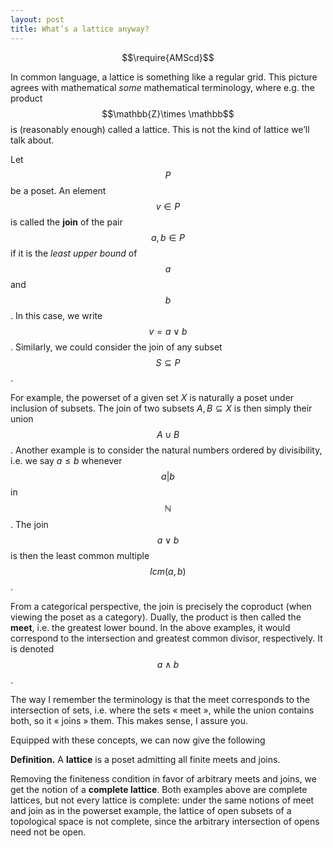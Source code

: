 ```yaml
---
layout: post
title: What’s a lattice anyway?
--- 
```


<script type="text/javascript" src="https://cdn.mathjax.org/mathjax/latest/MathJax.js?config=TeX-AMS-MML_HTMLorMML"></script>
$$\require{AMScd}$$


In common language, a lattice is something like a regular grid. This picture agrees with mathematical *some* mathematical terminology, where e.g. the product $$\mathbb{Z}\times \mathbb$$ is (reasonably enough) called a lattice. This is not the kind of lattice we’ll talk about.

Let $$P$$ be a poset. An element $$v\in P$$ is called the **join** of the pair $$a,b\in P$$ if it is the *least upper bound* of $$a$$ and $$b$$. In this case, we write $$v=a\vee b$$. Similarly, we could consider the join of any subset $$S\subseteq P$$.

For example, the powerset of a given set $X$ is naturally a poset under inclusion of subsets. The join of two subsets $A,B\subseteq X$ is then simply their union $$A\cup B$$. Another example is to consider the natural numbers ordered by divisibility, i.e. we say $a\leq b$ whenever $$a\vert b$$ in $$\mathbb{N}$$. The join $$a\vee b$$ is then the least common multiple $$lcm(a,b)$$.

From a categorical perspective, the join is precisely the coproduct (when viewing the poset as a category). Dually, the product is then called the **meet**, i.e. the greatest lower bound. In the above examples, it would correspond to the intersection and greatest common divisor, respectively. It is denoted $$a\wedge b$$.

The way I remember the terminology is that the meet corresponds to the intersection of sets, i.e. where the sets « meet », while the union contains both, so it « joins » them. This makes sense, I assure you.

Equipped with these concepts, we can now give the following

**Definition.** A **lattice** is a poset admitting all finite meets and joins.

Removing the finiteness condition in favor of arbitrary meets and joins, we get the notion of a **complete lattice**. Both examples above are complete lattices, but not every lattice is complete: under the same notions of meet and join as in the powerset example, the lattice of open subsets of a topological space is not complete, since the arbitrary intersection of opens need not be open.
